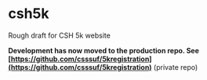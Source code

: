 # csh5k

Rough draft for CSH 5k website

**Development has now moved to the production repo. See [https://github.com/csssuf/5kregistration](https://github.com/csssuf/5kregistration)** (private repo)
